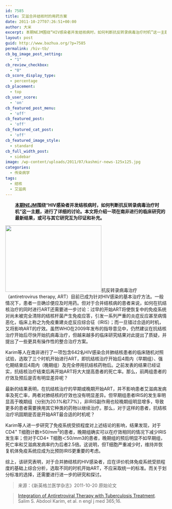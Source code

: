 ```yaml
---
id: 7585
title: 艾滋合并结核时的用药方案
date: 2011-10-27T07:26:51+00:00
author: 大米
excerpt: 本期NEJM围绕“HIV感染者并发结核病时，如何判断抗反转录病毒治疗时机”这一主题，进行了详细的讨论。本文将介绍一项在南非进行的临床研究的最新结果，或可与其它研究互为印证和补充。
layout: post
guid: http://www.bazhua.org/?p=7585
permalink: /hiv-tb/
cb_bg_image_post_setting:
  - "1"
cb_review_checkbox:
  - "0"
cb_score_display_type:
  - percentage
cb_placement:
  - top
cb_user_score:
  - 'on'
cb_featured_post_menu:
  - 'off'
cb_featured_post:
  - 'off'
cb_featured_cat_post:
  - 'off'
cb_featured_image_style:
  - standard
cb_full_width_post:
  - sidebar
image: /wp-content/uploads/2011/07/kashmir-news-125x125.jpg
categories:
  - 传染病学
tags:
  - 结核
  - 艾滋病
---
```

<p style="padding-left: 30px">
  <strong><a href="http://www.bazhua.org/2011/10/20.html" target="_blank"> 本期NEJM</a>围绕“HIV感染者并发结核病时，如何判断抗反转录病毒治疗时机”这一主题，进行了详细的讨论。本文将介绍一项在南非进行的临床研究的最新结果，或可与其它研究互为印证和补充。</strong>
</p>

[<img class="alignright size-medium wp-image-6135" src="/wp-content/uploads/2011/07/kashmir-news-300x208.jpg" alt="" width="300" height="208" srcset="/wp-content/uploads/2011/07/kashmir-news-300x208.jpg 300w, /wp-content/uploads/2011/07/kashmir-news-150x104.jpg 150w, /wp-content/uploads/2011/07/kashmir-news.jpg 853w" sizes="(max-width: 300px) 100vw, 300px" />](/wp-content/uploads/2011/07/kashmir-news.jpg)抗反转录病毒治疗（antiretrovirus therapy, ART）目前已成为针对HIV感染的基本治疗方法。一般情况下，患者一旦确诊便应及时用药。但对于合并结核病的患者来说，如何在抗结核治疗的同时进行ART还需要进一步讨论：过早的开始ART将使恢复中的免疫系统对尚未被完全清除的结核杆菌产生免疫应答，引发一系列严重的炎症反应甚至病情恶化，临床上称之为免疫重建炎症反应综合征（IRIS）；而一旦错过合适的时机，又将影响ART的疗效。虽然WHO在2009年发布的指导意见中，仍然建议在抗结核治疗开始后尽快开始抗病毒治疗，但越来越多的临床研究结果对此提出了质疑，并提出了一些更具有操作性的整合治疗方案。

Karim等人在南非进行了一项包含642名HIV感染合并肺结核患者的临床随机对照试验，选取了三个时机开始进行ART，即抗结核治疗开始后4周内（早期组）、强化期结束后4周内（晚期组）及完全停用抗结核药物后。之前发表的结果已经证实，抗结核治疗结束后再开始ART将大大提高患者的死亡率。那么，前两组患者的疗效及预后是否有明显差异呢？

最新的结果表明，在抗结核治疗的早期或晚期开始ART，并不影响患者艾滋病发病率及死亡率，两者对肺结核的疗效也没有明显差异。但早期组患者IRIS的发生率明显高于晚期组（分别为20.1%和7.7%），非IRIS副作用也较晚期组明显增多，导致更多的患者需要换用其它种类的药物以继续治疗。那么，对于这样的患者，抗结核治疗巩固期是否是开始ART最合适的时机呢？

Karim等人进一步研究了免疫系统受损程度对上述结论的影响，结果发现，对于CD4<sup>+</sup> T细胞计数≥50/mm<sup>3</sup>的患者，晚期组确实可以在疗效相同的情况下减少IRIS发生率；但对于CD4+ T细胞＜50/mm3的患者，晚期组的预后明显不如早期组，死亡率和艾滋病发病率约为后者2.5倍。这说明，但T细胞严重减少时，维持并恢复机体免疫系统应成为比预防IRIS更重要的考虑。

综上，该研究表明，对于合并肺结核的HIV感染者，应在评价机体免疫系统受损程度的基础上综合分析，选取不同的时机开始ART，不应采取统一的标准。而关于划分标准的选择，还需要进行进一步的研究和探讨。

> 来源：《新英格兰医学杂志》2011-10-20 原始论文
  
> [Integration of Antiretroviral Therapy with Tuberculosis Treatment](http://www.nejm.org/doi/full/10.1056/NEJMoa1014181). Salim S. Abdool Karim, et al. n engl j med 365;16.
